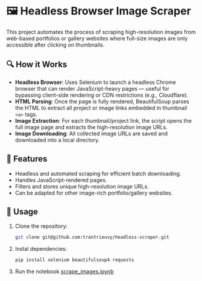 # 🖼️ Headless Browser Image Scraper

This project automates the process of scraping high-resolution images from web-based portfolios or gallery websites where full-size images are only accessible after clicking on thumbnails.

## 🔍 How it Works

- **Headless Browser**: Uses Selenium to launch a headless Chrome browser that can render JavaScript-heavy pages — useful for bypassing client-side rendering or CDN restrictions (e.g., Cloudflare).
- **HTML Parsing**: Once the page is fully rendered, BeautifulSoup parses the HTML to extract all project or image links embedded in thumbnail `<a>` tags.
- **Image Extraction**: For each thumbnail/project link, the script opens the full image page and extracts the high-resolution image URLs.
- **Image Downloading**: All collected image URLs are saved and downloaded into a local directory.

## 📁 Features

- Headless and automated scraping for efficient batch downloading.
- Handles JavaScript-rendered pages.
- Filters and stores unique high-resolution image URLs.
- Can be adapted for other image-rich portfolio/gallery websites.

## 🚀 Usage

1. Clone the repository:
   ```bash
   git clone git@github.com:trantrieuvy/headless-scraper.git

2. Instal dependencies:
    ```bash
    pip install selenium beautifulsoup4 requests

3. Run the notebook [scrape_images.ipynb](https://github.com/trantrieuvy/headless-scraper/blob/main/scrape_images.ipynb)
